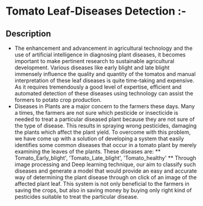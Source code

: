 # Tomato Leaf-Diseases Detection :-
## Description
* The  enhancement and advancement  in  agricultural technology  and  the  use  of  artificial  intelligence  in diagnosing  plant  diseases,  it  becomes  important  to  make pertinent  research  to  sustainable  agricultural development.  Various  diseases  like  early  blight  and  late blight immensely influence the quality and quantity of the tomatos and  manual  interpretation  of  these leaf diseases is  quite  time-taking  and  expensive.  As  it  requires tremendously  a  good  level  of  expertise,  efficient  and automated  detection  of  these  diseases  using technology can  assist the formers to  potato  crop production.  
* Diseases in Plants are  a  major concern to  the  farmers these days.  Many  a  times, the  farmers  are  not sure which pesticide or insecticide is needed to  treat a  particular  diseased  plant  because they are not sure of the type of disease. This results in spraying wrong pesticides, damaging the plants which affect the plant yield. To  overcome  with  this  problem,  we  have  come  up  with  a  solution  of  developing  a  system  that easily identifies some common diseases that occur in a tomato plant by merely examining the leaves of the plants. These diseases are: ** Tomato_Early_blight', 'Tomato_Late_blight', 'Tomato_healthy' ** Through image processing and Deep learning technique, our aim to classify such diseases and generate  a  model  that  would  provide  an  easy  and  accurate  way  of  determining  the  plant  disease through on click of an image of the affected plant leaf. This system is not only beneficial to the farmers in saving the crops, but also in  saving money by buying only right kind of pesticides suitable to treat the particular disease.  
